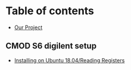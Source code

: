 # Table of contents

* [Our Project](README.md)

## CMOD S6 digilent setup

* [Installing on Ubuntu 18.04/Reading Registers](cmod-s6-digilent-setup/installing-on-ubuntu-18.04-reading-registers.md)

